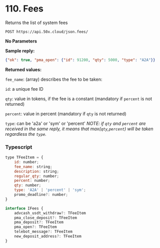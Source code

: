 # 110. Fees

Returns the list of system fees

```text
POST https://api.50x.cloud/json.fees/
```

**No Parameters**

**Sample reply:**

```json
{"ok": true, "pma_open": {"id": 91200, "qty": 5000, "type": "A2A"}}
```

**Returned values:**

`fee_name`: (array) describes the fee to be taken:

`id`:  a unique fee ID

`qty`: value in tokens, if the fee is a constant (mandatory if `percent` is not returned)

`percent`: value in percent (mandatory if `qty` is not returned)

`type`: can be 'a2a' or 'sym' or 'percent'
_NOTE: if `qty` and `percent` are received in the same reply, it means that max(`qty`,`percent`) will be taken regardless the `type`._

### **Typescript**

```js
type TFeeItem = {
    id: number;
    fee_name: string;
    description: string;
    regular_qty: number;
    percent: number;
    qty: number;
    type: 'A2A' | 'percent' | 'sym';
    promo_deadline?: number;
}

interface IFees {
    advcash_usdt_withdraw?: TFeeItem 
    pma_close_deposit?: TFeeItem 
    pma_deposit?: TFeeItem 
    pma_open?: TFeeItem 
    telebot_message?: TFeeItem 
    new_deposit_address?: TFeeItem 
}
```
